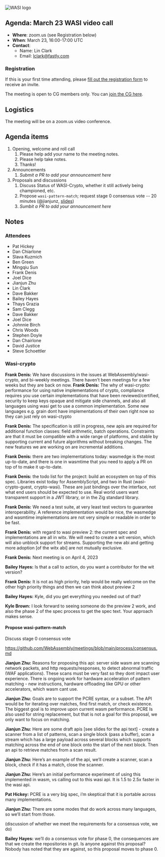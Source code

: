 ![WASI logo](https://raw.githubusercontent.com/WebAssembly/WASI/main/WASI.png)

## Agenda: March 23 WASI video call

- **Where**: zoom.us (see Registration below)
- **When**: March 23, 16:00-17:00 UTC
- **Contact**:
  - Name: Lin Clark
  - Email: lclark@fastly.com

### Registration

If this is your first time attending, please [fill out the registration form](https://docs.google.com/forms/d/e/1FAIpQLSdpO6Lp2L_dZ2_oiDgzjKx7pb7s2YYHjeSIyfHWZZGSKoZKWQ/viewform?usp=sf_link) to receive an invite.

The meeting is open to CG members only. You can [join the CG here](https://www.w3.org/community/webassembly/).

## Logistics

The meeting will be on a zoom.us video conference.

## Agenda items

1. Opening, welcome and roll call
    1. Please help add your name to the meeting notes.
    1. Please help take notes.
    1. Thanks!
1. Announcements
    1. _Submit a PR to add your announcement here_
1. Proposals and discussions
    1. Discuss Status of WASI-Crypto, whether it still actively being championed, etc.
    1. Propose `wasi-pattern-match`; request stage 0 consensus vote -- 20 minutes (@jianjunz,
       [slides](presentations/2023-03-23-wasi-pattern-match.pdf))
    1. _Sumbit a PR to add your announcement here_

## Notes
### Attendees
- Pat Hickey
- Dan Chiarlone
- Slava Kuzmich
- Ben Green
- Mingqiu Sun
- Frank Denis
- Joel Dice
- Jianjun Zhu
- Lin Clark
- Dave Bakker
- Bailey Hayes
- Thays Grazia
- Sam Clegg
- Dave Bakker
- Joel Dice
- Johnnie Birch
- Chris Woods
- Stephen Doyle
- Dan Chairlone
- David Justice
- Steve Schoettler 

### Wasi-crypto

**Frank Denis:**  We have discussions in the issues at WebAssembly/wasi-crypto, and bi-weekly meetings. There haven’t been meetings for a few weeks but they are back on now.
**Frank Denis:**  The why of wasi-crypto: performance for using native implementations of crypto, compliance requires you use certain implementations that have been reviewed/certified, security to keep keys opaque and mitigate side channels, and also all languages using wasi get to use a common implementation. Some new languages e.g. grain dont have implementations of their own right now so they can just rely on wasi-ctypto

**Frank Denis:**  The specification is still in progress, new apis are required for additional function classes: field arithmetic, batch operations. Constraints are that it must be compatible with a wide range of platforms, and stable by supporting current and future algorithms without breaking changes. The new features we are working on are incremental additions.

**Frank Denis:**  there are two implementations today: wasmedge is the most up-to-date, and there is one in wasmtime that you need to apply a PR on top of to make it up-to-date.

**Frank Denis:**  the todo list for the project: build an ecosystem on top of this spec. Libraries exist today for AssemblyScript, and two in Rust (wasi-crypto-guest, crypto-wasi). These are just bindings over the interface, not what end users should be expected to use. Real world users want transparent support in a JWT library, or in the Zig standard library. 

**Frank Denis:**  We need a test suite, at very least test vectors to guarantee interoperability. A reference implementation would be nice, the wasmedge and wasmtime implementations are not very simple or readable in order to be fast.

**Frank Denis:**  with regard to wasi preview 2: the current spec and implementations are all in witx. We will need to create a wit version, which will also unblock support for streams. Supporting the new abi and getting more adoption [of the witx abi] are not mutually exclusive.

**Frank Denis:**  Next meeting is on April 4, 2023

**Bailey Hayes:** Is that a call to action, do you want a contributor for the wit version?

**Frank Denis:**  It is not as high priority, help would be really welcome on the other high priority things and then we can think about preview 2

**Bailey Hayes:** Kyle, did you get everything you needed out of that?

**Kyle Brown:** I look forward to seeing someone do the preview 2 work, and also the phase 2 of the spec process to get the spec text. Your approach makes sense.

#### Propose wasi-pattern-match

Discuss stage 0 consensus vote

https://github.com/WebAssembly/meetings/blob/main/process/consensus.md

**Jianjun Zhu:** Reasons for proposing this api: server side wasm are scanning network packets, and http requests/responses, to detect abnormal traffic (WAF applications). These scans must be very fast so they dont impact user experience. There is ongoing work for hardware acceleration of pattern matching - new instructions, hardware offloading like GPU or other accelerators, which wasm cant use.

**Jianjun Zhu:** Goals are to support the PCRE syntax, or a subset. The API would be for iterating over matches, find first match, or check existence. The biggest goal is to improve upon current wasm performance. PCRE Is also used for string replacement, but that is not a goal for this proposal, we only want to focus on matching.

**Jianjun Zhu:** Here are some draft apis [see slides for the api text] - create a scanner from a list of patterns, scan a single block (pass a buffer), scan a stream which has a large payload across several blocks which supports matching across the end of one block onto the start of the next block. Then an api to retrieve matches from a scan result.

**Jianjun Zhu:** Here’s an example of the api, we’ll create a scanner, scan a block, check if it has a match, close the scanner.

**Jianjun Zhu:** Here’s an initial performance experiment of using this implemented in wasm, vs calling out to this wasi api. It is 1.5 to 2.5x faster in the wasi api.

**Pat Hickey:** PCRE is a very big spec, i’m skeptical that it is portable across many implementations.

**Jianjun Zhu:** There are some modes that do work across many languages, so we’ll start from those.

(discussion of whether we meet the requirements for a consensus vote, we do)

**Bailey Hayes:** we’ll do a consensus vote for phase 0, the consequences are that we create the repositories in git. Is anyone against this proposal? Nobody has noted that they are against, so this proposal moves to phase 0.
